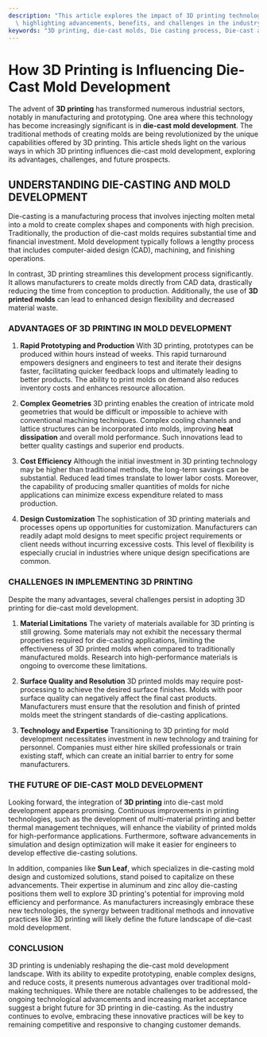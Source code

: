 ```yaml
---
description: "This article explores the impact of 3D printing technology on die-cast mold development,\
  \ highlighting advancements, benefits, and challenges in the industry."
keywords: "3D printing, die-cast molds, Die casting process, Die-cast aluminum"
---
```

# How 3D Printing is Influencing Die-Cast Mold Development

The advent of **3D printing** has transformed numerous industrial sectors, notably in manufacturing and prototyping. One area where this technology has become increasingly significant is in **die-cast mold development**. The traditional methods of creating molds are being revolutionized by the unique capabilities offered by 3D printing. This article sheds light on the various ways in which 3D printing influences die-cast mold development, exploring its advantages, challenges, and future prospects.

## UNDERSTANDING DIE-CASTING AND MOLD DEVELOPMENT

Die-casting is a manufacturing process that involves injecting molten metal into a mold to create complex shapes and components with high precision. Traditionally, the production of die-cast molds requires substantial time and financial investment. Mold development typically follows a lengthy process that includes computer-aided design (CAD), machining, and finishing operations. 

In contrast, 3D printing streamlines this development process significantly. It allows manufacturers to create molds directly from CAD data, drastically reducing the time from conception to production. Additionally, the use of **3D printed molds** can lead to enhanced design flexibility and decreased material waste.

### ADVANTAGES OF 3D PRINTING IN MOLD DEVELOPMENT

1. **Rapid Prototyping and Production**
   With 3D printing, prototypes can be produced within hours instead of weeks. This rapid turnaround empowers designers and engineers to test and iterate their designs faster, facilitating quicker feedback loops and ultimately leading to better products. The ability to print molds on demand also reduces inventory costs and enhances resource allocation.

2. **Complex Geometries**
   3D printing enables the creation of intricate mold geometries that would be difficult or impossible to achieve with conventional machining techniques. Complex cooling channels and lattice structures can be incorporated into molds, improving **heat dissipation** and overall mold performance. Such innovations lead to better quality castings and superior end products.

3. **Cost Efficiency**
   Although the initial investment in 3D printing technology may be higher than traditional methods, the long-term savings can be substantial. Reduced lead times translate to lower labor costs. Moreover, the capability of producing smaller quantities of molds for niche applications can minimize excess expenditure related to mass production.

4. **Design Customization**
   The sophistication of 3D printing materials and processes opens up opportunities for customization. Manufacturers can readily adapt mold designs to meet specific project requirements or client needs without incurring excessive costs. This level of flexibility is especially crucial in industries where unique design specifications are common.

### CHALLENGES IN IMPLEMENTING 3D PRINTING

Despite the many advantages, several challenges persist in adopting 3D printing for die-cast mold development.

1. **Material Limitations**
   The variety of materials available for 3D printing is still growing. Some materials may not exhibit the necessary thermal properties required for die-casting applications, limiting the effectiveness of 3D printed molds when compared to traditionally manufactured molds. Research into high-performance materials is ongoing to overcome these limitations.

2. **Surface Quality and Resolution**
   3D printed molds may require post-processing to achieve the desired surface finishes. Molds with poor surface quality can negatively affect the final cast products. Manufacturers must ensure that the resolution and finish of printed molds meet the stringent standards of die-casting applications.

3. **Technology and Expertise**
   Transitioning to 3D printing for mold development necessitates investment in new technology and training for personnel. Companies must either hire skilled professionals or train existing staff, which can create an initial barrier to entry for some manufacturers.

### THE FUTURE OF DIE-CAST MOLD DEVELOPMENT

Looking forward, the integration of **3D printing** into die-cast mold development appears promising. Continuous improvements in printing technologies, such as the development of multi-material printing and better thermal management techniques, will enhance the viability of printed molds for high-performance applications. Furthermore, software advancements in simulation and design optimization will make it easier for engineers to develop effective die-casting solutions.

In addition, companies like **Sun Leaf**, which specializes in die-casting mold design and customized solutions, stand poised to capitalize on these advancements. Their expertise in aluminum and zinc alloy die-casting positions them well to explore 3D printing's potential for improving mold efficiency and performance. As manufacturers increasingly embrace these new technologies, the synergy between traditional methods and innovative practices like 3D printing will likely define the future landscape of die-cast mold development.

### CONCLUSION

3D printing is undeniably reshaping the die-cast mold development landscape. With its ability to expedite prototyping, enable complex designs, and reduce costs, it presents numerous advantages over traditional mold-making techniques. While there are notable challenges to be addressed, the ongoing technological advancements and increasing market acceptance suggest a bright future for 3D printing in die-casting. As the industry continues to evolve, embracing these innovative practices will be key to remaining competitive and responsive to changing customer demands.
